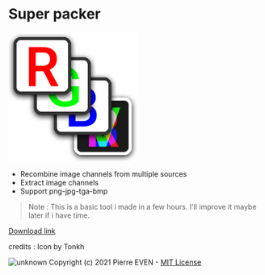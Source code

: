 # Super packer 
![icon](icon.png)
- Recombine image channels from multiple sources
- Extract image channels
- Support png-jpg-tga-bmp

> Note : This is a basic tool i made in a few hours. I'll improve it maybe later if i have time.

[Download link](https://github.com/PierreEVEN/SuperPacker/releases)

credits : Icon by Tonkh

![unknown](https://user-images.githubusercontent.com/24438631/112617524-5c652a00-8e25-11eb-9146-f786aed0b63c.png)
Copyright (c) 2021 Pierre EVEN - [MIT License](LICENSE)
